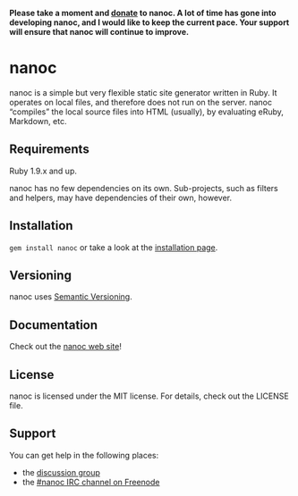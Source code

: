**Please take a moment and [donate](http://pledgie.com/campaigns/9282) to nanoc. A lot of time has gone into developing nanoc, and I would like to keep the current pace. Your support will ensure that nanoc will continue to improve.**

# nanoc

nanoc is a simple but very flexible static site generator written in Ruby.
It operates on local files, and therefore does not run on the server. nanoc
“compiles” the local source files into HTML (usually), by evaluating eRuby,
Markdown, etc.

## Requirements

Ruby 1.9.x and up.

nanoc has no few dependencies on its own. Sub-projects, such as filters and
helpers, may have dependencies of their own, however.

## Installation

`gem install nanoc` or take a look at the [installation page](http://nanoc.ws/install/).

## Versioning

nanoc uses [Semantic Versioning](http://semver.org/).

## Documentation

Check out the [nanoc web site](http://nanoc.ws)!

## License

nanoc is licensed under the MIT license. For details, check out the LICENSE file.

## Support

You can get help in the following places:

* the [discussion group](http://groups.google.com/group/nanoc)
* the [#nanoc IRC channel on Freenode](irc://chat.freenode.net/#nanoc)
